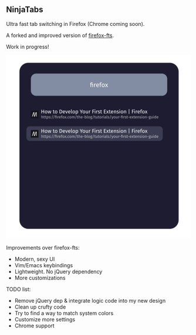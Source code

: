 NinjaTabs
---

Ultra fast tab switching in Firefox (Chrome coming soon).

A forked and improved version of [firefox-fts](https://github.com/tapapax/firefox-fts).

Work in progress!

![preview](preview.png)

Improvements over firefox-fts:

- Modern, sexy UI
- Vim/Emacs keybindings
- Lightweight. No jQuery dependency
- More customizations

TODO list:

- Remove jQuery dep & integrate logic code into my new design
- Clean up crufty code
- Try to find a way to match system colors
- Customize more settings
- Chrome support
